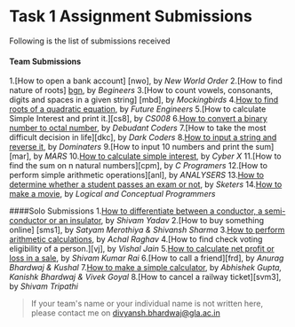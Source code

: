 # Task 1 Assignment Submissions

Following is the list of submissions received

#### Team Submissions 

1.[How to open a bank account] [nwo], by _New World Order_
2.[How to find nature of roots] [bgn], by _Begineers_
3.[How to count vowels, consonants, digits and spaces in a given string] [mbd], by _Mockingbirds_
4.[How to find roots of a quadratic equation][fen], by _Future Engineers_
5.[How to calculate Simple Interest and print it.][cs8], by _CS008_
6.[How to convert a binary number to octal number][dbc], by _Debudant Coders_
7.[How to take the most difficult decision in life][dkc], by _Dark Coders_
8.[How to input a string and reverse it][dmt], by _Dominaters_
9.[How to input 10 numbers and print the sum][mar], by _MARS_
10.[How to calculate simple interest][cyx], by _Cyber X_
11.[How to find the sum on n natural numbers][cpm], by _C Programers_
12.[How to perform simple arithmetic operations][anl], by _ANALYSERS_
13.[How to determine whether a student passes an exam or not][skt], by _Sketers_
14.[How to make a movie][clp], by _Logical and Conceptual Programmers_

####Solo Submissions
1.[How to differentiate between a conductor, a semi-conductor or an insulator][svm1], by _Shivam Yadav_
2.[How to buy something online] [sms1], by _Satyam Merothiya & Shivansh Sharma_
3.[How to perform arithmetic calculations][xlr7], by _Achal Raghav_
4.[How to find check voting eligibility of a person.][vj], by _Vishal Jain_
5.[How to calculate net profit or loss in a sale][svm2], by _Shivam Kumar Rai_
6.[How to call a friend][frd], by _Anurag Bhardwaj & Kushal_
7.[How to make a simple calculator][abg], by _Abhishek Gupta, Kanishk Bhardwaj & Vivek Goyal_
8.[How to cancel a railway ticket][svm3], by _Shivam Tripathi_

> If your team's name or your individual name is not written here, please contact me on divyansh.bhardwaj@gla.ac.in


[clp]:
[nwo]:
[bgn]:
[mbd]:
[fen]:
[cs8]:
[dbc]:
[dkc]:
[dmt]:
[mar]:
[cyx]:
[cpm]:
[skt]:
[anl]:

[svm1]:
[sms1]:
[xlr7]:
[vj]:
[svm2]:
[frd]:
[abg]:
[svm3]: